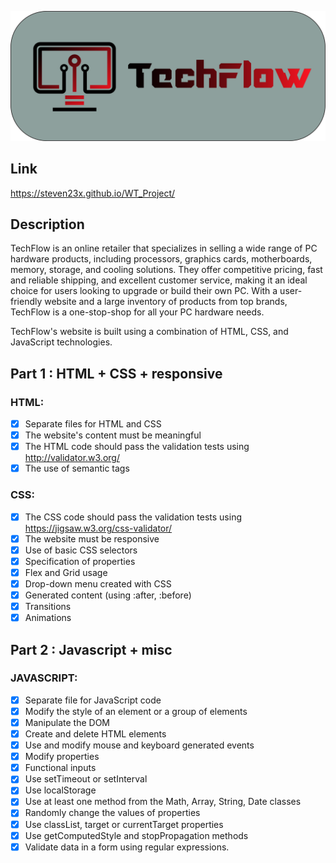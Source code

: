 ![](resources/logo_text.png)

## **Link**
https://steven23x.github.io/WT_Project/
## **Description**

TechFlow is an online retailer that specializes in selling a wide range of PC hardware products, including processors, graphics cards, motherboards, memory, storage, and cooling solutions. They offer competitive pricing, fast and reliable shipping, and excellent customer service, making it an ideal choice for users looking to upgrade or build their own PC. With a user-friendly website and a large inventory of products from top brands, TechFlow is a one-stop-shop for all your PC hardware needs.

TechFlow's website is built using a combination of HTML, CSS, and JavaScript technologies.

## **Part 1 : HTML + CSS + responsive**

### **HTML:**

- [X] Separate files for HTML and CSS
- [X] The website's content must be meaningful
- [X] The HTML code should pass the validation tests using http://validator.w3.org/
- [X] The use of semantic tags
  
### **CSS:**

- [X] The CSS code should pass the validation tests using https://jigsaw.w3.org/css-validator/
- [X] The website must be responsive
- [X] Use of basic CSS selectors
- [X] Specification of properties 
- [X] Flex and Grid usage
- [X] Drop-down menu created with CSS
- [X] Generated content (using :after, :before)
- [X] Transitions
- [X] Animations
  
## **Part 2 : Javascript + misc**

### **JAVASCRIPT:**
- [X] Separate file for JavaScript code
- [X] Modify the style of an element or a group of elements
- [X] Manipulate the DOM
- [X] Create and delete HTML elements
- [X] Use and modify mouse and keyboard generated events
- [X] Modify properties
- [X] Functional inputs
- [X] Use setTimeout or setInterval
- [X] Use localStorage 
- [X] Use at least one method from the Math, Array, String, Date classes
- [X] Randomly change the values of properties
- [X] Use classList, target or currentTarget properties
- [X] Use getComputedStyle and stopPropagation methods
- [X] Validate data in a form using regular expressions.